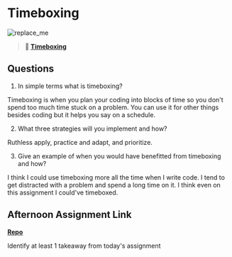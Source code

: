 # Timeboxing

![replace_me](https://codeworks.blob.core.windows.net/public/assets/img/illustrations/placeholder.svg)
> **📖 [Timeboxing](https://codeworksacademy.com/fs-student-guide/resources/wk5/03-Timeboxing)**

## Questions

1. In simple terms what is timeboxing?

Timeboxing is when you plan your coding into blocks of time so you don't spend too much time stuck on a problem. You can use it for other things besides coding but it helps you say on a schedule.

2. What three strategies will you implement and how?

Ruthless apply, practice and adapt, and prioritize.

3. Give an example of when you would have benefitted from timeboxing and how? 

I think I could use timeboxing more all the time when I write code. I tend to get distracted with a problem and spend a long time on it. I think even on this assignment I could've timeboxed.

## Afternoon Assignment Link

**[Repo](https://github.com/ChristineKlosterman/planets)**

Identify at least 1 takeaway from today's assignment
